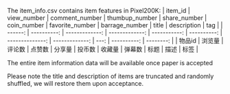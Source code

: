 The item_info.csv contains item features in Pixel200K:
| item_id | view_number | comment_number | thumbup_number | share_number | coin_number | favorite_number | barrage_number |   title | description |  tag |
| ------: | ----------: | -------------: | -------------: | -----------: | ----------: | --------------: | -------------: | ---: | ----------: | --------: |
|  物品id |      浏览量 |         评论数 |         点赞数 |       分享量 |      投币数 |          收藏量 |   弹幕数 |    标题 |        描述 | 标签 |

The entire item information data will be available once paper is accepted

Please note the title and description of items are truncated and randomly shuffled, we will restore them upon acceptance.